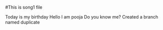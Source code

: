 #This is song1 file

Today is my birthday
Hello I am pooja
Do you know me?
Created a branch named duplicate 
